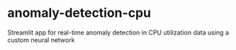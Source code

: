 # anomaly-detection-cpu
Streamlit app for real-time anomaly detection in CPU utilization data using a custom neural network
